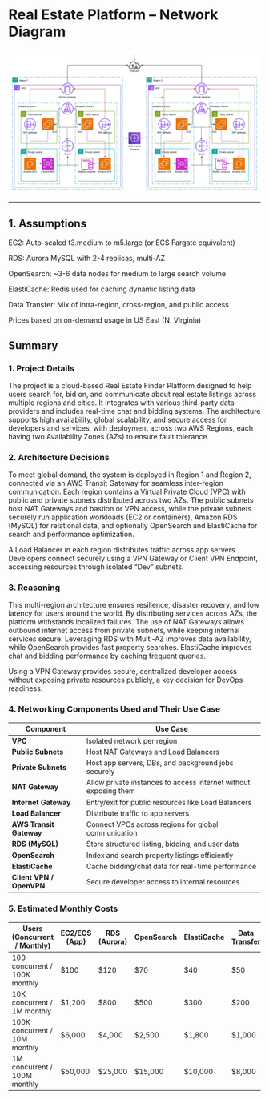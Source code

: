 # Real Estate Platform – Network Diagram

![Network Architecture](./network_diagram.jpeg)

---

## 1. Assumptions

EC2: Auto-scaled t3.medium to m5.large (or ECS Fargate equivalent)

RDS: Aurora MySQL with 2-4 replicas, multi-AZ

OpenSearch: ~3-6 data nodes for medium to large search volume

ElastiCache: Redis used for caching dynamic listing data

Data Transfer: Mix of intra-region, cross-region, and public access

Prices based on on-demand usage in US East (N. Virginia)

##  Summary

### 1. Project Details
The project is a cloud-based Real Estate Finder Platform designed to help users search for, bid on, and communicate about real estate listings across multiple regions and cities. It integrates with various third-party data providers and includes real-time chat and bidding systems. The architecture supports high availability, global scalability, and secure access for developers and services, with deployment across two AWS Regions, each having two Availability Zones (AZs) to ensure fault tolerance.

### 2. Architecture Decisions
To meet global demand, the system is deployed in Region 1 and Region 2, connected via an AWS Transit Gateway for seamless inter-region communication. Each region contains a Virtual Private Cloud (VPC) with public and private subnets distributed across two AZs. The public subnets host NAT Gateways and bastion or VPN access, while the private subnets securely run application workloads (EC2 or containers), Amazon RDS (MySQL) for relational data, and optionally OpenSearch and ElastiCache for search and performance optimization.

A Load Balancer in each region distributes traffic across app servers. Developers connect securely using a VPN Gateway or Client VPN Endpoint, accessing resources through isolated “Dev” subnets.

### 3. Reasoning
This multi-region architecture ensures resilience, disaster recovery, and low latency for users around the world. By distributing services across AZs, the platform withstands localized failures. The use of NAT Gateways allows outbound internet access from private subnets, while keeping internal services secure. Leveraging RDS with Multi-AZ improves data availability, while OpenSearch provides fast property searches. ElastiCache improves chat and bidding performance by caching frequent queries.

Using a VPN Gateway provides secure, centralized developer access without exposing private resources publicly, a key decision for DevOps readiness.

### 4. Networking Components Used and Their Use Case
| Component                | Use Case                                                         |
| ------------------------ | ---------------------------------------------------------------- |
| **VPC**                  | Isolated network per region                                      |
| **Public Subnets**       | Host NAT Gateways and Load Balancers                             |
| **Private Subnets**      | Host app servers, DBs, and background jobs securely              |
| **NAT Gateway**          | Allow private instances to access internet without exposing them |
| **Internet Gateway**     | Entry/exit for public resources like Load Balancers              |
| **Load Balancer**        | Distribute traffic to app servers                                |
| **AWS Transit Gateway**  | Connect VPCs across regions for global communication             |
| **RDS (MySQL)**          | Store structured listing, bidding, and user data                 |
| **OpenSearch**           | Index and search property listings efficiently                   |
| **ElastiCache**          | Cache bidding/chat data for real-time performance                |
| **Client VPN / OpenVPN** | Secure developer access to internal resources                    |


### 5. Estimated Monthly Costs

| Users (Concurrent / Monthly)  | EC2/ECS (App) | RDS (Aurora) | OpenSearch | ElastiCache | Data Transfer | **Total/Month** |
| ----------------------------- | ------------- | ------------ | ---------- | ----------- | ------------- | --------------- |
| 100 concurrent / 100K monthly | \$100         | \$120        | \$70       | \$40        | \$50          | **\$380**       |
| 10K concurrent / 1M monthly   | \$1,200       | \$800        | \$500      | \$300       | \$200         | **\$3,000**     |
| 100K concurrent / 10M monthly | \$6,000       | \$4,000      | \$2,500    | \$1,800     | \$1,000       | **\$15,300**    |
| 1M concurrent / 100M monthly  | \$50,000      | \$25,000     | \$15,000   | \$10,000    | \$8,000       | **\$108,000**   |



